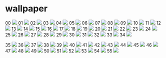 # wallpaper
00
![](00.jpg)
01
![](01.jpg)
02
![](02.png)
03
![](03.jpg)
04
![](04.jpg)
05
![](05.jpg)
06
![](06.jpg)
07
![](07.jpg)
08
![](08.jpg)
09
![](09.png)
10
![](10.jpg)
11
![](11.jpg)
12
![](12.jpg)
13
![](13.jpg)
14
![](14.jpg)
15
![](15.jpg)
16
![](16.jpg)
17
![](17.png)
18
![](18.png)
19
![](19.png)
20
![](20.png)
21
![](21.png)
22
![](22.jpg)
23
![](23.jpg)
24
![](24.jpg)
25
![](25.jpg)
26
![](26.jpg)
27
![](27.png)
28
![](28.png)
29
![](29.png)
30
![](30.jpg)
31
![](31.jpg)
32
![](32.png)
33
![](33.png)
34
![](34.jpg)

35 ![](35.png)
36 ![](36.png)
37 ![](37.png)
38 ![](38.png)
39 ![](39.png)
40 ![](40.png)
41 ![](41.png)
42 ![](42.png)
43 ![](43.png)
44 ![](44.png)
45 ![](45.png)
46 ![](46.png)
47 ![](47.png)
48 ![](48.png)
49 ![](49.png)
50 ![](50.png)
51 ![](51.png)
52 ![](52.png)
53 ![](53.png)
54 ![](54.png)
55 ![](55.png)
